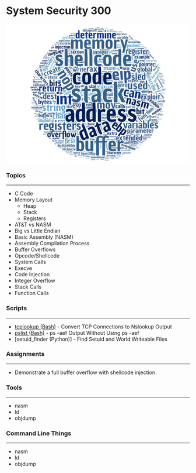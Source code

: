 # System Security 300

![alt text](../images/sys300wc.jpg "Aggregated From Lesson Files")


### Topics
------

* C Code 
* Memory Layout
    * Heap
    * Stack
    * Registers
* AT&T vs NASM
* Big vs Little Endian
* Basic Assembly (NASM)
* Assembly Compilation Process
* Buffer Overflows
* Opcode/Shellcode
* System Calls
* Execve
* Code Injection
* Integer Overflow
* Stack Calls
* Function Calls

### Scripts
-----

* [tcplookup (Bash)] - Convert TCP Connections to Nslookup Output
* [pslist (Bash)] - ps -aef Output Without Using ps -aef
* [setuid_finder (Python)] - Find Setuid and World Writeable Files

[tcplookup (Bash)]: ./tcplookup
[pslist (Bash)]: ./pslist
[setuid_finder(Python)]: ./setuid_finder

### Assignments
------

* Demonstrate a full buffer overflow with shellcode injection.


### Tools
------

* nasm
* ld
* objdump


### Command Line Things
------

* nasm
* ld
* objdump
